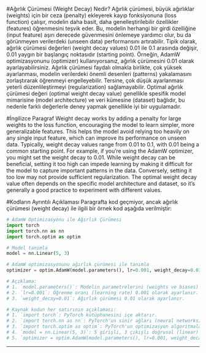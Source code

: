 #Ağırlık Çürümesi (Weight Decay) Nedir?
Ağırlık çürümesi, büyük ağırlıklar (weights) için bir ceza (penalty) ekleyerek kayıp fonksiyonuna (loss function) çalışır, modelin daha basit, daha genelleştirilebilir özellikler (features) öğrenmesini teşvik eder. Bu, modelin herhangi bir girdi özelliğine (input feature) aşırı derecede güvenmesini önlemeye yardımcı olur, bu da görünmeyen verilerdeki (unseen data) performansını artırabilir. Tipik olarak, ağırlık çürümesi değerleri (weight decay values) 0.01 ile 0.1 arasında değişir, 0.01 yaygın bir başlangıç noktasıdır (starting point). Örneğin, AdamW optimizasyonunu (optimizer) kullanıyorsanız, ağırlık çürümesini 0.01 olarak ayarlayabilirsiniz. Ağırlık çürümesi faydalı olmakla birlikte, çok yüksek ayarlanması, modelin verilerdeki önemli desenleri (patterns) yakalamasını zorlaştırarak öğrenmeyi engelleyebilir. Tersine, çok düşük ayarlanması yeterli düzenlileştirmeyi (regularization) sağlamayabilir. Optimal ağırlık çürümesi değeri (optimal weight decay value) genellikle spesifik model mimarisine (model architecture) ve veri kümesine (dataset) bağlıdır, bu nedenle farklı değerlerle deney yapmak genellikle iyi bir uygulamadır.

#İngilizce Paragraf
Weight decay works by adding a penalty for large weights to the loss function, encouraging the model to learn simpler, more generalizable features. This helps the model avoid relying too heavily on any single input feature, which can improve its performance on unseen data. Typically, weight decay values range from 0.01 to 0.1, with 0.01 being a common starting point. For example, if you’re using the AdamW optimizer, you might set the weight decay to 0.01. While weight decay can be beneficial, setting it too high can impede learning by making it difficult for the model to capture important patterns in the data. Conversely, setting it too low may not provide sufficient regularization. The optimal weight decay value often depends on the specific model architecture and dataset, so it’s generally a good practice to experiment with different values.

#Kodların Ayrıntılı Açıklaması
Paragrafta kod geçmiyor, ancak ağırlık çürümesi (weight decay) ile ilgili bir örnek kod aşağıda verilmiştir:
```python
# AdamW Optimizasyonu ile Ağırlık Çürümesi
import torch
import torch.nn as nn
import torch.optim as optim

# Model tanımla
model = nn.Linear(5, 3)

# AdamW optimizasyonunu ağırlık çürümesi ile tanımla
optimizer = optim.AdamW(model.parameters(), lr=0.001, weight_decay=0.01)

# Açıklama:
# 1. `model.parameters()`: Modelin parametrelerini (weights ve biases) alır.
# 2. `lr=0.001`: Öğrenme oranı (learning rate) 0.001 olarak ayarlanır.
# 3. `weight_decay=0.01`: Ağırlık çürümesi 0.01 olarak ayarlanır.

# Kaynak kodun her satırının açıklaması:
# 1. `import torch`: PyTorch kütüphanesini içe aktarır.
# 2. `import torch.nn as nn`: PyTorch'un sinir ağları (neural networks) modülünü `nn` takma adı ile içe aktarır.
# 3. `import torch.optim as optim`: PyTorch'un optimizasyon algoritmaları modülünü `optim` takma adı ile içe aktarır.
# 4. `model = nn.Linear(5, 3)`: 5 girişli, 3 çıkışlı doğrusal (linear) bir sinir ağı modeli tanımlar.
# 5. `optimizer = optim.AdamW(model.parameters(), lr=0.001, weight_decay=0.01)`: AdamW optimizasyonunu model parametreleri, öğrenme oranı ve ağırlık çürümesi ile tanımlar.
```

---

